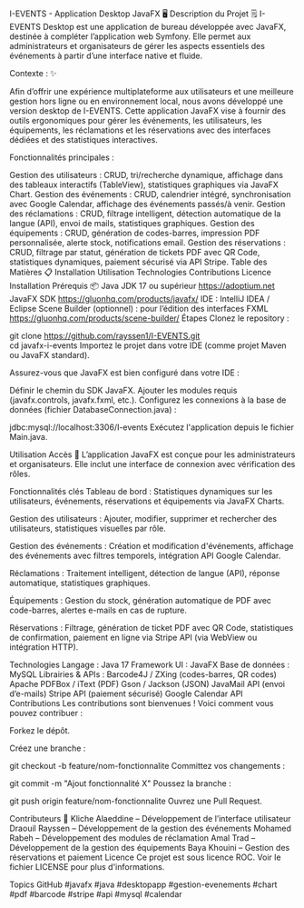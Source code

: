 I-EVENTS - Application Desktop JavaFX 🖥️
Description du Projet 🗒️
I-EVENTS Desktop est une application de bureau développée avec JavaFX, destinée à compléter l’application web Symfony. Elle permet aux administrateurs et organisateurs de gérer les aspects essentiels des événements à partir d’une interface native et fluide.

Contexte : ✨

Afin d’offrir une expérience multiplateforme aux utilisateurs et une meilleure gestion hors ligne ou en environnement local, nous avons développé une version desktop de I-EVENTS. Cette application JavaFX vise à fournir des outils ergonomiques pour gérer les événements, les utilisateurs, les équipements, les réclamations et les réservations avec des interfaces dédiées et des statistiques interactives.

Fonctionnalités principales :

Gestion des utilisateurs : CRUD, tri/recherche dynamique, affichage dans des tableaux interactifs (TableView), statistiques graphiques via JavaFX Chart.
Gestion des événements : CRUD, calendrier intégré, synchronisation avec Google Calendar, affichage des événements passés/à venir.
Gestion des réclamations : CRUD, filtrage intelligent, détection automatique de la langue (API), envoi de mails, statistiques graphiques.
Gestion des équipements : CRUD, génération de codes-barres, impression PDF personnalisée, alerte stock, notifications email.
Gestion des réservations : CRUD, filtrage par statut, génération de tickets PDF avec QR Code, statistiques dynamiques, paiement sécurisé via API Stripe.
Table des Matières 📋
Installation
Utilisation
Technologies
Contributions
Licence
Installation
Prérequis 📦
Java JDK 17 ou supérieur
https://adoptium.net
JavaFX SDK
https://gluonhq.com/products/javafx/
IDE : IntelliJ IDEA / Eclipse
Scene Builder (optionnel) : pour l’édition des interfaces FXML
https://gluonhq.com/products/scene-builder/
Étapes
Clonez le repository :

git clone https://github.com/rayssen1/I-EVENTS.git  
cd javafx-i-events
Importez le projet dans votre IDE (comme projet Maven ou JavaFX standard).

Assurez-vous que JavaFX est bien configuré dans votre IDE :

Définir le chemin du SDK JavaFX.
Ajouter les modules requis (javafx.controls, javafx.fxml, etc.).
Configurez les connexions à la base de données (fichier DatabaseConnection.java) :

jdbc:mysql://localhost:3306/I-events
Exécutez l'application depuis le fichier Main.java.

Utilisation
Accès 🔑
L’application JavaFX est conçue pour les administrateurs et organisateurs. Elle inclut une interface de connexion avec vérification des rôles.

Fonctionnalités clés
Tableau de bord :
Statistiques dynamiques sur les utilisateurs, événements, réservations et équipements via JavaFX Charts.

Gestion des utilisateurs :
Ajouter, modifier, supprimer et rechercher des utilisateurs, statistiques visuelles par rôle.

Gestion des événements :
Création et modification d'événements, affichage des événements avec filtres temporels, intégration API Google Calendar.

Réclamations :
Traitement intelligent, détection de langue (API), réponse automatique, statistiques graphiques.

Équipements :
Gestion du stock, génération automatique de PDF avec code-barres, alertes e-mails en cas de rupture.

Réservations :
Filtrage, génération de ticket PDF avec QR Code, statistiques de confirmation, paiement en ligne via Stripe API (via WebView ou intégration HTTP).

Technologies
Langage : Java 17
Framework UI : JavaFX
Base de données : MySQL
Librairies & APIs :
Barcode4J / ZXing (codes-barres, QR codes)
Apache PDFBox / iText (PDF)
Gson / Jackson (JSON)
JavaMail API (envoi d’e-mails)
Stripe API (paiement sécurisé)
Google Calendar API
Contributions
Les contributions sont bienvenues ! Voici comment vous pouvez contribuer :

Forkez le dépôt.

Créez une branche :

git checkout -b feature/nom-fonctionnalite
Committez vos changements :

git commit -m "Ajout fonctionnalité X"
Poussez la branche :

git push origin feature/nom-fonctionnalite
Ouvrez une Pull Request.

Contributeurs 👥
Kliche Alaeddine – Développement de l’interface utilisateur
Draouil Rayssen – Développement de la gestion des événements
Mohamed Rabeh – Développement des modules de réclamation
Amal Trad – Développement de la gestion des équipements
Baya Khouini – Gestion des réservations et paiement
Licence
Ce projet est sous licence ROC. Voir le fichier LICENSE pour plus d'informations.

Topics GitHub
#javafx #java #desktopapp #gestion-evenements #chart #pdf #barcode #stripe #api #mysql #calendar
